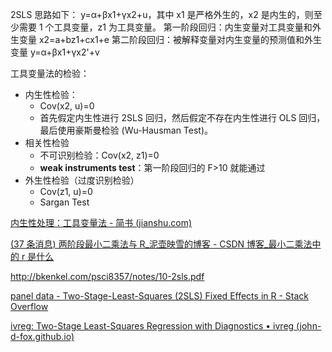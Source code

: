 



2SLS 思路如下：
 y=α+βx1+γx2+u，其中 x1 是严格外生的，x2 是内生的，则至少需要 1 个工具变量，z1 为工具变量。
 第一阶段回归：内生变量对工具变量和外生变量
 x2=a+bz1+cx1+e
 第二阶段回归：被解释变量对内生变量的预测值和外生变量
 y=α+βx1+γx2'+v



工具变量法的检验：

- 内生性检验：
  - Cov(x2, u)=0
  - 首先假定内生性进行 2SLS 回归，然后假定不存在内生性进行 OLS 回归，最后使用豪斯曼检验 (Wu-Hausman Test)。
- 相关性检验
  - 不可识别检验：Cov(x2, z1)=0
  - **weak instruments test**：第一阶段回归的 F>10 就能通过
- 外生性检验（过度识别检验）
  - Cov(z1, u)=0
  - Sargan Test



[内生性处理：工具变量法 - 简书 (jianshu.com)](https://www.jianshu.com/p/f6e910409823)

[(37 条消息) 两阶段最小二乘法与 R_泥壶映雪的博客 - CSDN 博客_最小二乘法中的 r 是什么](https://blog.csdn.net/weixin_46649908/article/details/118123063)

http://bkenkel.com/psci8357/notes/10-2sls.pdf

[panel data - Two-Stage-Least-Squares (2SLS) Fixed Effects in R - Stack Overflow](https://stackoverflow.com/questions/69917993/two-stage-least-squares-2sls-fixed-effects-in-r)

[ivreg: Two-Stage Least-Squares Regression with Diagnostics • ivreg (john-d-fox.github.io)](https://john-d-fox.github.io/ivreg/articles/ivreg.html)

